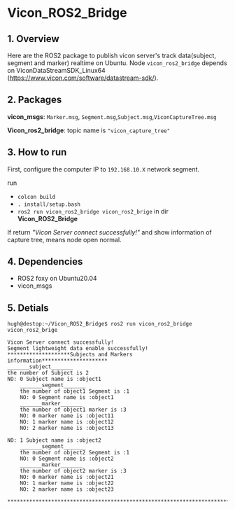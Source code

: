 # Vicon_ROS2_Bridge

## 1. Overview
Here are the ROS2 package to publish vicon server's track data(subject, segment and marker) realtime on Ubuntu. Node `vicon_ros2_bridge` depends on ViconDataStreamSDK_Linux64 (https://www.vicon.com/software/datastream-sdk/).

## 2. Packages
**vicon_msgs**: `Marker.msg`, `Segment.msg`,`Subject.msg`,`ViconCaptureTree.msg`

**Vicon_ros2_bridge**: topic name is `"vicon_capture_tree"`

## 3. How to run 
First, configure the computer IP to `192.168.10.X` network segment.

run
* `colcon build`
* `. install/setup.bash`
* `ros2 run vicon_ros2_bridge vicon_ros2_brige` in dir **Vicon_ROS2_Bridge**

If return *"Vicon Server connect successfully!"* and show information of capture tree, means node open normal.

## 4. Dependencies
* ROS2 foxy on Ubuntu20.04
* vicon_msgs

## 5. Detials
```
hugh@destop:~/Vicon_ROS2_Bridge$ ros2 run vicon_ros2_bridge vicon_ros2_brige

Vicon Server connect successfully!
Segment lightweight data enable successfully!
********************Subjects and Markers information*********************
_______subject_______
the number of Subject is 2
NO: 0 Subject name is :object1
    _______segment_______
    the number of object1 Segment is :1
    NO: 0 Segment name is :object1
    _______marker_______
    the number of object1 marker is :3
    NO: 0 marker name is :object11
    NO: 1 marker name is :object12
    NO: 2 marker name is :object13

NO: 1 Subject name is :object2
    _______segment_______
    the number of object2 Segment is :1
    NO: 0 Segment name is :object2
    _______marker_______
    the number of object2 marker is :3
    NO: 0 marker name is :object21
    NO: 1 marker name is :object22
    NO: 2 marker name is :object23

***********************************************************************
```


  



